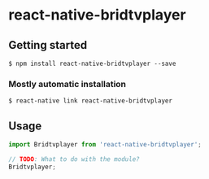 # react-native-bridtvplayer

## Getting started

`$ npm install react-native-bridtvplayer --save`

### Mostly automatic installation

`$ react-native link react-native-bridtvplayer`

## Usage
```javascript
import Bridtvplayer from 'react-native-bridtvplayer';

// TODO: What to do with the module?
Bridtvplayer;
```
